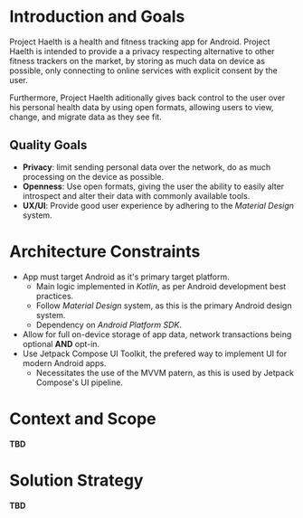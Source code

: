 # Introduction and Goals
Project Haelth is a health and fitness tracking app for Android.
Project Haelth is intended to provide a a privacy respecting alternative to
other fitness trackers on the market, by storing as much data on device as possible,
only connecting to online services with explicit consent by the user.

Furthermore, Project Haelth aditionally gives back control to the user over his
personal health data by using open formats, allowing users to view, change, and migrate
data as they see fit.

## Quality Goals
- **Privacy**: limit sending personal data over the network, do as much processing on
  the device as possible.
- **Openness**: Use open formats, giving the user the ability to easily alter introspect
  and alter their data with commonly available tools.
- **UX/UI**: Provide good user experience by adhering to the _Material Design_ system.

# Architecture Constraints

- App must target Android as it's primary target platform.
  - Main logic implemented in _Kotlin_, as per Android development best practices.
  - Follow _Material Design_ system, as this is the primary Android design system.
  - Dependency on _Android Platform SDK_.
- Allow for full on-device storage of app data, network transactions being optional
  **AND** opt-in.
- Use Jetpack Compose UI Toolkit, the prefered way to implement UI for modern Android apps.
  - Necessitates the use of the MVVM patern, as this is used by Jetpack Compose's UI pipeline.

# Context and Scope
**TBD**

# Solution Strategy
**TBD**
